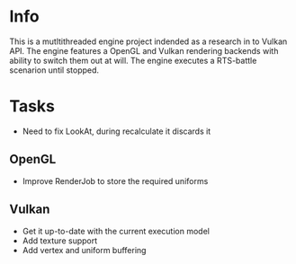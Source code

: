 Info
====

This is a mutltithreaded engine project indended as a research in to Vulkan API. The engine features a OpenGL and Vulkan rendering backends with ability to switch them out at will. The engine executes a RTS-battle scenarion until stopped.

Tasks
=====
* Need to fix LookAt, during recalculate it discards it

## OpenGL
* Improve RenderJob to store the required uniforms

## Vulkan
* Get it up-to-date with the current execution model
* Add texture support
* Add vertex and uniform buffering